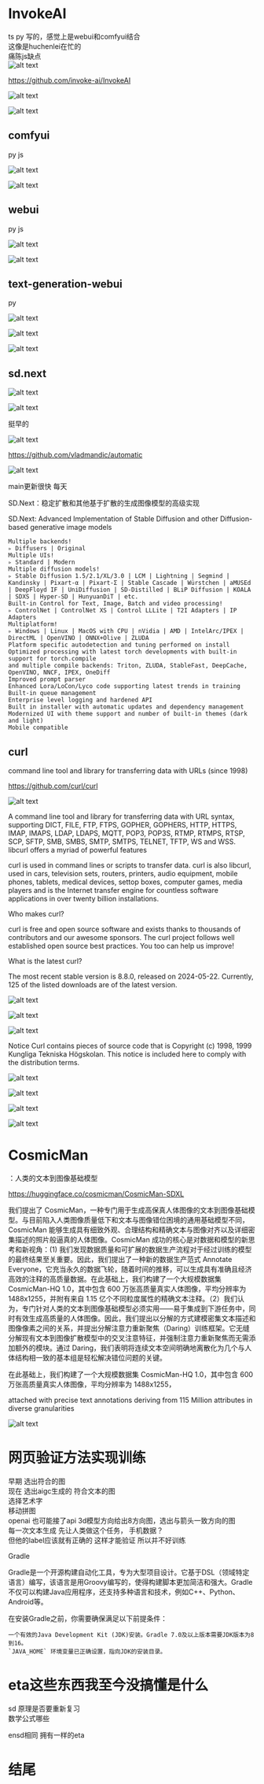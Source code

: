 # InvokeAI
ts py 写的，感觉上是webui和comfyui结合    
这像是huchenlei在忙的    
痛陈js缺点     
![alt text](assets/617624/image.png)

https://github.com/invoke-ai/InvokeAI

![alt text](assets/617624/image-7.png)

![alt text](assets/617624/image-8.png)


## comfyui
py js

![alt text](assets/617624/image-6.png)

![alt text](assets/617624/image-4.png)

## webui
py js

![alt text](assets/617624/image-5.png)

![alt text](assets/617624/image-3.png)


## text-generation-webui
py

![alt text](assets/617624/image-10.png)

![alt text](assets/617624/image-11.png)

![alt text](assets/617624/image-12.png)

## sd.next

![alt text](assets/617624/image-13.png)

![alt text](assets/617624/image-14.png)

挺早的

![alt text](assets/617624/image-15.png)

https://github.com/vladmandic/automatic


![alt text](assets/617624/image-16.png)

main更新很快 每天        

SD.Next：稳定扩散和其他基于扩散的生成图像模型的高级实现

SD.Next: Advanced Implementation of Stable Diffusion and other Diffusion-based generative image models


    Multiple backends!
    ▹ Diffusers | Original
    Multiple UIs!
    ▹ Standard | Modern
    Multiple diffusion models!
    ▹ Stable Diffusion 1.5/2.1/XL/3.0 | LCM | Lightning | Segmind | Kandinsky | Pixart-α | Pixart-Σ | Stable Cascade | Würstchen | aMUSEd | DeepFloyd IF | UniDiffusion | SD-Distilled | BLiP Diffusion | KOALA | SDXS | Hyper-SD | HunyuanDiT | etc.
    Built-in Control for Text, Image, Batch and video processing!
    ▹ ControlNet | ControlNet XS | Control LLLite | T2I Adapters | IP Adapters
    Multiplatform!
    ▹ Windows | Linux | MacOS with CPU | nVidia | AMD | IntelArc/IPEX | DirectML | OpenVINO | ONNX+Olive | ZLUDA
    Platform specific autodetection and tuning performed on install
    Optimized processing with latest torch developments with built-in support for torch.compile
    and multiple compile backends: Triton, ZLUDA, StableFast, DeepCache, OpenVINO, NNCF, IPEX, OneDiff
    Improved prompt parser
    Enhanced Lora/LoCon/Lyco code supporting latest trends in training
    Built-in queue management
    Enterprise level logging and hardened API
    Built in installer with automatic updates and dependency management
    Modernized UI with theme support and number of built-in themes (dark and light)
    Mobile compatible



## curl

command line tool and library
for transferring data with URLs
(since 1998)


https://github.com/curl/curl

![alt text](assets/617624/image-17.png)


A command line tool and library for transferring data with URL syntax, supporting DICT, FILE, FTP, FTPS, GOPHER, GOPHERS, HTTP, HTTPS, IMAP, IMAPS, LDAP, LDAPS, MQTT, POP3, POP3S, RTMP, RTMPS, RTSP, SCP, SFTP, SMB, SMBS, SMTP, SMTPS, TELNET, TFTP, WS and WSS. libcurl offers a myriad of powerful features 


curl is used in command lines or scripts to transfer data. curl is also libcurl, used in cars, television sets, routers, printers, audio equipment, mobile phones, tablets, medical devices, settop boxes, computer games, media players and is the Internet transfer engine for countless software applications in over twenty billion installations. 


 Who makes curl?

curl is free and open source software and exists thanks to thousands of contributors and our awesome sponsors. The curl project follows well established open source best practices. You too can help us improve! 


 What is the latest curl?

The most recent stable version is 8.8.0, released on 2024-05-22. Currently, 125 of the listed downloads are of the latest version. 

![alt text](assets/617624/image-18.png)


![alt text](assets/617624/image-19.png)

![alt text](assets/617624/image-20.png)



Notice
Curl contains pieces of source code that is Copyright (c) 1998, 1999 Kungliga Tekniska Högskolan. This notice is included here to comply with the distribution terms.


![alt text](assets/617624/image-21.png)


![alt text](assets/617624/image-22.png)


![alt text](assets/617624/image-23.png)


![alt text](assets/617624/image-24.png)





# CosmicMan
：人类的文本到图像基础模型

https://huggingface.co/cosmicman/CosmicMan-SDXL

我们提出了 CosmicMan，一种专门用于生成高保真人体图像的文本到图像基础模型。与目前陷入人类图像质量低下和文本与图像错位困境的通用基础模型不同，CosmicMan 能够生成具有细致外观、合理结构和精确文本与图像对齐以及详细密集描述的照片般逼真的人体图像。CosmicMan 成功的核心是对数据和模型的新思考和新视角：(1) 我们发现数据质量和可扩展的数据生产流程对于经过训练的模型的最终结果至关重要。因此，我们提出了一种新的数据生产范式 Annotate Everyone，它充当永久的数据飞轮，随着时间的推移，可以生成具有准确且经济高效的注释的高质量数据。在此基础上，我们构建了一个大规模数据集 CosmicMan-HQ 1.0，其中包含 600 万张高质量真实人体图像，平均分辨率为 1488x1255，并附有来自 1.15 亿个不同粒度属性的精确文本注释。（2）我们认为，专门针对人类的文本到图像基础模型必须实用——易于集成到下游任务中，同时有效生成高质量的人体图像。因此，我们提出以分解的方式建模密集文本描述和图像像素之间的关系，并提出分解注意力重新聚焦（Daring）训练框架。它无缝分解现有文本到图像扩散模型中的交叉注意特征，并强制注意力重新聚焦而无需添加额外的模块。通过 Daring，我们表明将连续文本空间明确地离散化为几个与人体结构相一致的基本组是轻松解决错位问题的关键。


在此基础上，我们构建了一个大规模数据集 CosmicMan-HQ 1.0，其中包含 600 万张高质量真实人体图像，平均分辨率为 1488x1255，

attached with precise text annotations deriving from 115 Million attributes in diverse granularities

![alt text](assets/617624/image-9.png)


# 网页验证方法实现训练
早期 选出符合的图   
现在 选出aigc生成的 符合文本的图    
选择艺术字      
移动拼图    
openai 也可能接了api 3d模型方向给出8方向图，选出与箭头一致方向的图    
每一次文本生成 先让人类做这个任务， 手机数据？     
但他的label应该就有正确的 这样才能验证 所以并不好训练

Gradle

Gradle是一个开源构建自动化工具，专为大型项目设计。它基于DSL（领域特定语言）编写，该语言是用Groovy编写的，使得构建脚本更加简洁和强大。Gradle不仅可以构建Java应用程序，还支持多种语言和技术，例如C++、Python、Android等。

在安装Gradle之前，你需要确保满足以下前提条件：

    一个有效的Java Development Kit (JDK)安装。Gradle 7.0及以上版本需要JDK版本为8到16。
    `JAVA_HOME` 环境变量已正确设置，指向JDK的安装目录。


# eta这些东西我至今没搞懂是什么
sd 原理是否要重新复习     
数学公式哪些    

ensd相同 拥有一样的eta





# 结尾